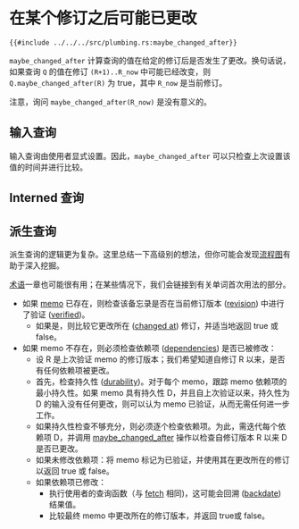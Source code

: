 <!-- master#68cb5e9 --->

# 在某个修订之后可能已更改

```rust,no_run,noplayground
{{#include ../../../src/plumbing.rs:maybe_changed_after}}
```

`maybe_changed_after` 计算查询的值在给定的修订后是否发生了更改。换句话说，如果查询 `Q` 的值在修订 `(R+1)..R_now` 中可能已经改变，则
`Q.maybe_changed_after(R)` 为 true，其中 `R_now` 是当前修订。

注意，询问 `maybe_changed_after(R_now)` 是没有意义的。

## 输入查询

输入查询由使用者显式设置。因此，`maybe_changed_after` 可以只检查上次设置该值的时间并进行比较。

## Interned 查询

## 派生查询

派生查询的逻辑更为复杂。这里总结一下高级别的想法，但你可能会发现[流程图][flowchart]有助于深入挖掘。

[术语][terminology]一章也可能很有用；在某些情况下，我们会链接到有关单词首次用法的部分。

* 如果 [memo] 已存在，则检查该备忘录是否在当前修订版本 ([revision]) 中进行了验证 ([verified])。
  * 如果是，则比较它更改所在 ([changed at]) 修订，并适当地返回 true 或 false。
* 如果 memo 不存在，则必须检查依赖项 ([dependencies]) 是否已被修改：
  * 设 R 是上次验证 memo 的修订版本；我们希望知道自修订 R 以来，是否有任何依赖项被更改。
  * 首先，检查持久性 ([durability])。对于每个 memo，跟踪 memo 依赖项的最小持久性。如果 memo 具有持久性 D，并且自上次验证以来，持久性为 D 的输入没有任何更改，则可以认为 memo 已验证，从而无需任何进一步工作。
  * 如果持久性检查不够充分，则必须逐个检查依赖项。为此，需迭代每个依赖项 D，并调用 [maybe_changed_after] 操作以检查自修订版本 R 以来 D 是否已更改。
  * 如果未修改依赖项：将 memo 标记为已验证，并使用其在更改所在的修订以返回 true 或 false。
  * 如果依赖项已修改：
    * 执行使用者的查询函数（与 [fetch] 相同)，这可能会回溯 ([backdate]) 结果值。
    * 比较最终 memo 中更改所在的修订版本，并返回 true或 false。

[flowchart]: ./derived_flowchart.md
[terminology]: ./terminology.md
[memo]: ./terminology/memo.md
[verified]: ./terminology/verified.md
[revision]: ./terminology/revision.md
[changed at]: ./terminology/changed_at.md
[dependencies]: ./terminology/dependency.md
[durability]: ./terminology/durability.md
[maybe_changed_after]: ./maybe_changed_after.md
[changed at]: ./terminology/changed_at.md
[fetch]: ./fetch.md
[backdate]: ./terminology/backdate.md
